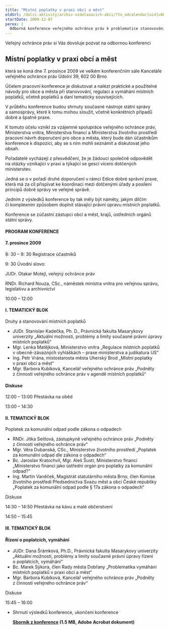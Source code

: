 ```yaml
---
title: "Místní poplatky v praxi obcí a měst"
oldUrl: /dalsi-aktivity/archiv-vzdelavacich-akci/?tx_odcalendar[uid]=8&cHash=dcaf6fd395430eeaa71f5b4ec480b0ef
startDate: 2009-12-07
perex: |
  Odborná konference veřejného ochránce práv k problematice stanovování, regulace a vymáhání místních poplatků, včetně poplatků a daní tematicky souvisejících. Konference shrne současné nástroje státní správy a samosprávy, které k tomu mohou sloužit, včetně konkrétních případů dobré a špatné praxe.
---
```


<p>Veřejný ochránce práv si Vás dovoluje pozvat na odbornou konferenci</p><h2>Místní poplatky v praxi obcí a měst </h2><p>která se koná dne 7. prosince 2009 ve velkém konferenčním sále Kanceláře veřejného ochránce práv Údolní 39, 602 00 Brno</p>
<p>Účelem pracovní konference je diskutovat a nalézt praktické a použitelné návody pro obce a města při stanovování, regulaci a vymáhání místních poplatků, včetně poplatků a daní tematicky souvisejících.</p>
<p>V průběhu konference budou shrnuty současné nástroje státní správy a samosprávy, které k tomu mohou sloužit, včetně konkrétních případů dobré a špatné praxe.</p>
<p>K tomuto účelu vznikl za vzájemné spolupráce veřejného ochránce práv, Ministerstva vnitra, Ministerstva financí a Ministerstva životního prostředí pracovní návrh doporučení pro obce a města, který bude dán účastníkům konference k dispozici, aby se s ním mohli seznámit a diskutovat jeho obsah.</p>
<p>Pořadatelé vycházejí z přesvědčení, že je žádoucí společně odpovědět na otázky vznikající v praxi a týkající se gescí vícero dotčených ministerstev.</p>
<p>Jedná se o v pořadí druhé doporučení v rámci Edice dobré správní praxe, která má za cíl přispívat ke koordinaci mezi dotčenými úřady a posílení principů dobré správy ve veřejné správě.</p>
<p>Jedním z výsledků konference by tak měly být náměty, jakým dílčím či komplexním způsobem doplnit stávající právní úpravu místních poplatků.</p>
<p>Konference se zúčastní zástupci obcí a měst, krajů, ústředních orgánů státní správy. </p><h4>PROGRAM KONFERENCE</h4><h4>7. prosince 2009</h4><p>8: 30 – 9: 30 Registrace účastníků</p>
<p>9: 30 Úvodní slovo: </p>
<p>JUDr. Otakar Motejl, veřejný ochránce práv</p>
<p>RNDr. Richard Nouza, CSc., náměstek ministra vnitra pro veřejnou správu, legislativu a archivnictví</p>
<p>10:00 – 12:00 </p><h4>I. TEMATICKÝ BLOK</h4><p>Druhy a stanovování místních poplatků </p><ul><li>JUDr. Stanislav Kadečka, Ph. D., Právnická fakulta Masarykovy univerzity „Aktuální možnosti, problémy a limity současné právní úpravy místních poplatků“ </li><li>Mgr. Lenka Matějková, Ministerstvo vnitra „Regulace místních poplatků v obecně-závazných vyhláškách – praxe ministerstva a judikatura US“ </li><li>Ing. Petr Vrána, místostarosta města Uherský Brod „Místní poplatky v praxi obcí a měst“</li><li>Mgr. Barbora Kubíková, Kancelář veřejného ochránce práv „Podněty z činnosti veřejného ochránce práv v agendě místních poplatků“</li></ul><h4>Diskuse</h4><p>12:00 – 13:00 Přestávka na oběd</p>
<p>13:00 – 14:30</p><h4>II. TEMATICKÝ BLOK</h4><p>Poplatek za komunální odpad podle zákona o odpadech</p><ul><li>RNDr. Jitka Seitlová, zástupkyně veřejného ochránce práv „Podněty z činnosti veřejného ochránce práv“</li><li>Mgr. Věra Dubanská, CSc., Ministerstvo životního prostředí „Poplatek za komunální odpad dle zákona o odpadech“</li><li>Bc. Jaroslav Kratochvíl, Mgr. Aleš Šustr, Ministerstvo financí „Ministerstvo financí jako ústřední orgán pro poplatky za komunální odpad?“ </li><li>Ing. Martin Vaněček, Magistrát statutárního města Brno, člen Komise životního prostředí Předsednictva Svazu měst a obcí České republiky „Poplatek za komunální odpad podle § 17a zákona o odpadech“</li></ul><p>Diskuse</p>
<p>14:30 – 14:50 Přestávka na kávu a malé občerstvení</p>
<p>14:50 – 15:45</p><h4>III. TEMATICKÝ BLOK</h4><h4>Řízení o poplatcích, vymáhání</h4><ul><li>JUDr. Dana Šrámková, Ph.D., Právnická fakulta Masarykovy univerzity „Aktuální možnosti, problémy a limity současné právní úpravy řízení o poplatcích, vymáhání“</li><li>Bc. Marek Sýkora, člen Rady města Dobřany „Problematika vymáhání místních poplatků v praxi obcí a měst“</li><li>Mgr. Barbora Kubíková, Kancelář veřejného ochránce práv „Podněty z činnosti veřejného ochránce práv“</li></ul><p>Diskuse</p>
<p>15:45 – 16:00 </p><ul><li>Shrnutí výsledků konference, ukončení konference</li></ul><ul><strong><a href="/uploads-import/Publikace/Mistni_poplatky_konference.PDF" target="_blank">Sborník z konference</a> (1.5 MB, Adobe Acrobat dokument)</strong></ul>
